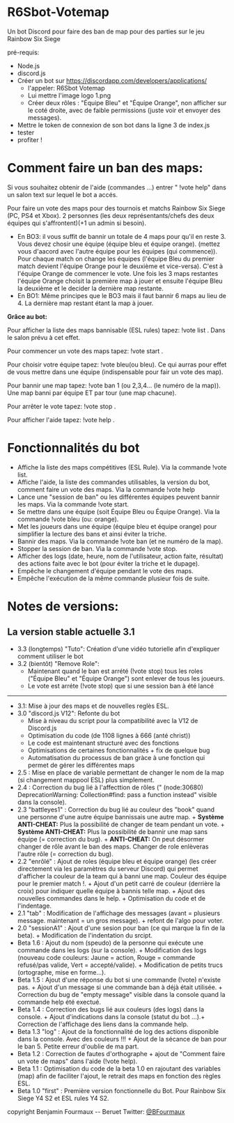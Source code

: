 # R6Sbot-Votemap
Un bot Discord pour faire des ban de map pour des parties sur le jeu Rainbow Six Siege


pré-requis:
 - Node.js
 - discord.js
 - Créer un bot sur https://discordapp.com/developers/applications/
      - l'appeler: R6Sbot Votemap
      - Lui mettre l'image logo 1.png
      - Créer deux rôles : "Équipe Bleu" et "Équipe Orange", non afficher sur le coté droite, avec de faible permissions (juste voir et envoyer des messages).
 - Mettre le token de connexion de son bot dans la ligne 3 de index.js
 - tester
 - profiter !

# Comment faire un ban des maps:
Si vous souhaitez obtenir de l'aide (commandes ...) entrer " !vote help" dans un salon text sur lequel le bot a accés.

Pour faire un vote des maps pour des tournois et matchs Rainbow Six Siege (PC, PS4 et Xbox).
2 personnes (les deux représentants/chefs des deux équipes qui s'affrontent)(+1 un admin si besoin).

- En BO3: il vous suffit de bannir un totale de 4 maps pour qu'il en reste 3. 
Vous devez chosir une équipe (équipe bleu et équipe orange). (mettez vous d'aacord avec l'autre équipe pour les équipes (qui commence)). Pour chaque match on change les équipes (l'équipe Bleu du premier match devient l'équipe Orange pour le deuxième et vice-versa).
C'est à l'équipe Orange de commencer le vote. Une fois les 3 maps restantes l'équipe Orange choisit la première map à jouer et ensuite l'équipe Bleu la deuxième et le decider la dernière map restante.
- En BO1: Même principes que le BO3 mais il faut bannir 6 maps au lieu de 4. La dernière map restant étant la map à jouer.

__Grâce au bot:__

Pour afficher la liste des maps bannisable (ESL rules) tapez: !vote list . Dans le salon prévu à cet effet.

Pour commencer un vote des maps tapez: !vote start .

Pour choisir votre équipe tapez: !vote bleu(ou bleu). Ce qui aurras pour effet de vous mettre dans une équipe (indispensable pour fair un vote des map).

Pour bannir une map tapez: !vote ban 1 (ou 2,3,4... (le numéro de la map)). Une map banni par équipe ET par tour (une map chacune).

Pour arrêter le vote tapez: !vote stop .

Pour afficher l'aide tapez: !vote help .


# Fonctionnalités du bot
- Affiche la liste des maps compétitives (ESL Rule). Via la commande !vote list.
- Affiche l'aide, la liste des commandes utilisables, la version du bot, comment faire un vote des maps. Via la commande !vote help
- Lance une "session de ban" ou les différentes équipes peuvent bannir les maps. Via la commande !vote start.
- Se mettre dans une équipe (soit Équipe Bleu ou Équipe Orange). Via la commande !vote bleu (ou: orange).
- Met les joueurs dans une équipe (équipe bleu et équipe orange) pour simplifier la lecture des bans et ainsi éviter la triche.
- Bannir des maps. Via la commande !vote ban (et ne numéro de la map).
- Stopper la session de ban. Via la commande !vote stop.
- Afficher des logs (date, heure, nom de l'utilisateur, action faite, résultat) des actions faite avec le bot (pour éviter la triche et le dupage).
- Empêche le changement d'équipe pendant le vote des maps.
- Empêche l'exécution de la même commande plusieur fois de suite.

# Notes de versions:

La version stable actuelle 3.1
----------------------------------------------------------------------------------------------------------------------------
- 3.3 (longtemps) "Tuto": Création d'une vidéo tutorielle afin d'expliquer comment utiliser le bot
- 3.2 (bientôt) "Remove Role": 
  - Maintenant quand le ban est arrété (!vote stop) tous les roles ("Équipe Bleu" et "Équipe Orange") sont enlever de tous les joueurs.
  - Le vote est arréte (!vote stop) que si une session ban à été lancé

--------------------------------------------------------------------------------------------------------------------
- 3.1: Mise à jour des maps et de nouvelles reglès ESL.
- 3.0 "discord.js V12": Refonte du bot
  - Mise à niveau du script pour la compatibilité avec la V12 de Discord.js
  - Optimisation du code (de 1108 lignes à 666 (anté christ))
  - Le code est maintenant structuré avec des fonctions
  - Optimisations de certaines fonctionnalités + fix de quelque bug
  - Automatisation du processus de ban gràce à une fonction qui permet de gérer les différentes maps
- 2.5 : Mise en place de variable permettant de changer le nom de la map (si changement mappool ESL) plus simplement.
- 2.4 : Correction du bug lié à l'affecttion de rôles (" (node:30680) DeprecationWarning: Collection#find: pass a function instead" visible dans la console).
- 2.3 "battleyes1" : Correction du bug lié au couleur des "book" quand une personne d'une autre équipe bannissais une autre map. + __Système ANTI-CHEAT:__ Plus la possibilité de changer de team pendant un vote. + __Système ANTI-CHEAT:__ Plus la possibilité de bannir une map sans équipe (= correction du bug). + __ANTI-CHEAT:__ On peut désormer changer de rôle avant le ban des maps. Changer de role enlèveras l'autre rôle (= correction du bug).
- 2.2 "enrôlé" : Ajout de roles (équipe bleu et équipe orange) (les créer directement via les paramètres du serveur Discord) qui permet d'afficher la couleur de la team qui à banni une map. Couleur des équipe pour le premier match !. + Ajout d'un petit carré de couleur (derrière la croix) pour indiquer quelle équipe à bannis telle map. + Ajout des nouvelles commandes dans le help. + Optimisation du code et de l'indentage.
- 2.1 "tab" : Modification de l'affichage des messages (avant = plusieurs message. maintenant = un gros message). + refont de l'algo pour voter.
- 2.0 "sessionA1" : Ajout d'une sesion pour ban (ce qui marque la fin de la beta). + Modification de l'indentation du srcipt.
- Beta 1.6 : Ajout du nom (speudo) de la personne qui exécute une commande dans les logs (sur la console). + Modification des logs (nouveau code couleurs: Jaune = action, Rouge = commande refusé/pas valide, Vert = accepté/valide). + Modification de petits trucs (ortographe, mise en forme...).
- Beta 1.5 : Ajout d'une réponse du bot si une commande (!vote) n'existe pas. + Ajout d'un message si une commande ban à déjà était utilisée. + Correction du bug de "empty message" visible dans la console quand la commande help été exectué.
- Beta 1.4 : Correction des bugs lié aux couleurs (des logs) dans la console. + Ajout d'indications dans la console (statut du bot ...).+ Correction de l'affichage des liens dans la commande help.
- Beta 1.3 "log" : Ajout de la fonctionnalité de log des actions disponible dans la console. Avec des couleurs !!! + Ajout de la sécance de ban pour le ban 5. Petite erreur d'oublie de ma part.
- Beta 1.2 : Correction de fautes d'orthographe + ajout de "Comment faire un vote de maps" dans l'aide (!vote help).
- Beta 1.1 : Optimisation du code de la beta 1.0 en rajoutant des variables (map) afin de faciliter l'ajout, le retrait des maps en fonction des règles ESL.
- Beta 1.0 "first" : Première version fonctionnelle du Bot. Pour Rainbow Six Siege Y4 S2 et ESL rules Y4 S2.



copyright Benjamin Fourmaux -- Beruet      Twitter: [@BFourmaux](https://www.twitter.com/BFourmaux)
